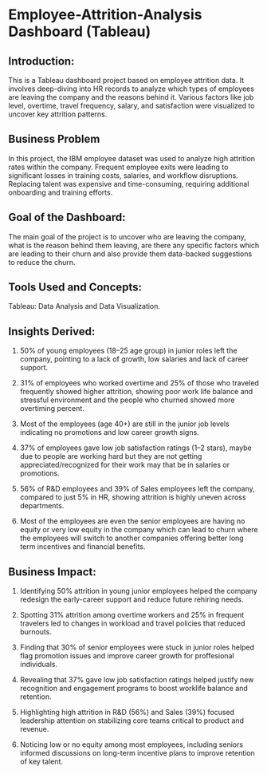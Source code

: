# Employee-Attrition-Analysis Dashboard (Tableau) 

## Introduction:

This is a Tableau dashboard project based on employee attrition data. It involves deep-diving into HR records to analyze which types of employees are leaving the company and the reasons behind it. Various factors like job level, overtime, travel frequency, salary, and satisfaction were visualized to uncover key attrition patterns.

## Business Problem

In this project, the IBM employee dataset was used to analyze high attrition rates within the company. Frequent employee exits were leading to significant losses in training costs, salaries, and workflow disruptions. Replacing talent was expensive and time-consuming, requiring additional onboarding and training efforts.


## Goal of the Dashboard:
The main goal of the project is to uncover who are leaving the company, what is the reason behind them leaving, are there any specific factors which are leading to their churn and also provide them data-backed suggestions to reduce the churn.

## Tools Used and Concepts:
Tableau:  Data Analysis and Data Visualization.

## Insights Derived:

1) 50% of young employees (18–25 age group) in junior roles left the company, pointing to a lack of growth, low salaries and lack of career support.

2) 31% of employees who worked overtime and 25% of those who traveled frequently showed higher attrition, showing poor work life balance and stressful environment and the people who churned showed more overtiming percent.

3) Most of the employees (age 40+) are still in the junior job levels indicating no promotions and low career growth signs.

4) 37% of employees gave low job satisfaction ratings (1–2 stars), maybe due to people are working hard but they are not getting appreciated/recognized for their work may that be in salaries or promotions.

5) 56% of R&D employees and 39% of Sales employees left the company, compared to just 5% in HR, showing attrition is highly uneven across departments.

6) Most of the employees are even the senior employees are having no equity or very low equity in the company which can lead to churn where the employees will switch to another companies offering better long term incentives and financial benefits.

## Business Impact:
1) Identifying 50% attrition in young junior employees helped the company redesign the early-career support and reduce future rehiring needs.

2) Spotting 31% attrition among overtime workers and 25% in frequent travelers led to changes in workload and travel policies that reduced burnouts.

3) Finding that 30% of senior employees were stuck in junior roles helped flag promotion issues and improve career growth for proffesional individuals.

4) Revealing that 37% gave low job satisfaction ratings helped justify new recognition and engagement programs to boost worklife balance and retention.

5) Highlighting high attrition in R&D (56%) and Sales (39%) focused leadership attention on stabilizing core teams critical to product and revenue.

6) Noticing low or no equity among most employees, including seniors informed discussions on long-term incentive plans to improve retention of key talent.

